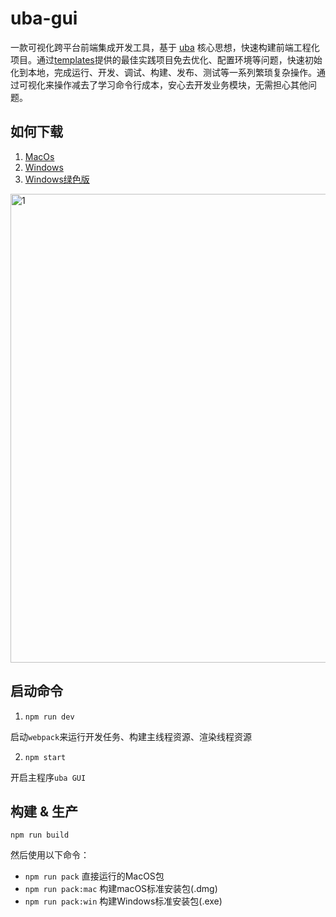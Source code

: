 # uba-gui

一款可视化跨平台前端集成开发工具，基于 [uba](https://github.com/iuap-design/tinper-uba) 核心思想，快速构建前端工程化项目。通过[templates](https://github.com/uba-templates)提供的最佳实践项目免去优化、配置环境等问题，快速初始化到本地，完成运行、开发、调试、构建、发布、测试等一系列繁琐复杂操作。通过可视化来操作减去了学习命令行成本，安心去开发业务模块，无需担心其他问题。

## 如何下载

1. [MacOs](https://github.com/tinper-uba/uba-gui/releases/download/v0.0.1/Uba-GUI-0.0.1.dmg)
2. [Windows](https://github.com/tinper-uba/uba-gui/releases/download/v0.0.1/Uba-GUI.Setup.0.0.1.exe)
3. [Windows绿色版](https://github.com/tinper-uba/uba-gui/releases/download/v0.0.1/Uba-GUI.Setup.0.0.1.zip)


<img width="750" alt="1" src="https://user-images.githubusercontent.com/3817644/37322709-3b495d94-26ba-11e8-939f-b15a3fc6c8d0.gif">


## 启动命令

1. `npm run dev`

启动`webpack`来运行开发任务、构建主线程资源、渲染线程资源

2. `npm start`

开启主程序`uba GUI`

## 构建 & 生产

`npm run build`

然后使用以下命令：

- `npm run pack`            直接运行的MacOS包
- `npm run pack:mac`        构建macOS标准安装包(.dmg)
- `npm run pack:win`        构建Windows标准安装包(.exe)
